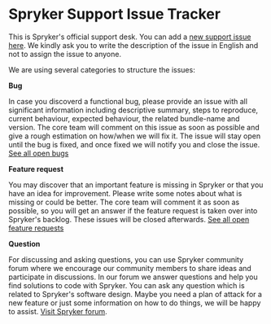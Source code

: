 # Spryker Support Issue Tracker
This is Spryker's official support desk. You can add a [new support issue here](https://github.com/spryker/support/issues/new). We kindly ask you to write the description of the issue in English and not to assign the issue to anyone.

We are using several categories to structure the issues:

**Bug**

In case you discoverd a functional bug, please provide an issue with all significant information including descriptive summary, steps to reproduce, current behaviour, expected behaviour, the related bundle-name and version. The core team will comment on this issue as soon as possible and give a rough estimation on how/when we will fix it. The issue will stay open until the bug is fixed, and once fixed we will notify you and close the issue. [See all open bugs](https://github.com/spryker/support/labels/Bug)

**Feature request**

You may discover that an important feature is missing in Spryker or that you have an idea for improvement. Please write some notes about what is missing or could be better. The core team will comment it as soon as possible, so you will get an answer if the feature request is taken over into Spryker's backlog. These issues will be closed afterwards. [See all open feature requests](https://github.com/spryker/support/labels/Feature%20request)

**Question** 

For discussing and asking questions, you can use Spryker community forum where we encourage our community members to share ideas and participate in discussions. In our forum we answer questions and help you find solutions to code with Spryker. 
You can ask any question which is related to Spryker's software design. Maybe you need a plan of attack for a new feature or just some information on how to do things, we will be happy to assist. [Visit Spryker forum](http://discuss.spryker.com/).


